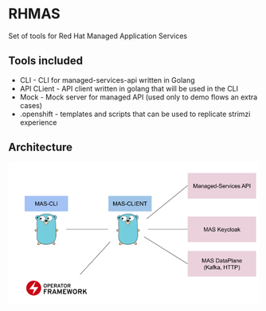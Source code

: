 # RHMAS

Set of tools for Red Hat Managed Application Services

## Tools included

- CLI - CLI for managed-services-api written in Golang
- API CLient - API client written in golang that will be used in the CLI
- Mock - Mock server for managed API (used only to demo flows an extra cases)
- .openshift - templates and scripts that can be used to replicate strimzi experience

## Architecture

![./architecture.png](./resources/architecture.png)